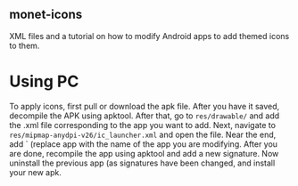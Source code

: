 ## monet-icons
XML files and a tutorial on how to modify Android apps to add themed icons to them.

# Using PC

To apply icons, first pull or download the apk file. After you have it saved, decompile the APK using apktool. After that, go to `res/drawable/` and add the .xml file corresponding to the app you want to add.
Next, navigate to `res/mipmap-anydpi-v26/ic_launcher.xml` and open the file. Near the end, add `<monochrome android:drawable="@drawable/themed_icon_app" /> (replace app with the name of the app you are modifying.
After you are done, recompile the app using apktool and add a new signature. Now uninstall the previous app (as signatures have been changed, and install your new apk.
